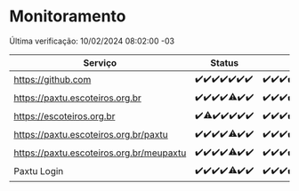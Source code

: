 # Monitoramento

Última verificação: 10/02/2024 08:02:00 -03

|Serviço|Status|Últimas 24h|
|---|---|---|
|https://github.com|<span title="2024-02-03: OK=24">✔️</span><span title="2024-02-04: OK=24">✔️</span><span title="2024-02-05: OK=24">✔️</span><span title="2024-02-06: OK=24">✔️</span><span title="2024-02-07: OK=24">✔️</span><span title="2024-02-08: OK=24">✔️</span><span title="2024-02-09: OK=11">✔️</span>|<span title="09/02/2024 08:04:00 -03 : 200">✔️</span><span title="09/02/2024 09:11:00 -03 : 200">✔️</span><span title="09/02/2024 10:04:00 -03 : 200">✔️</span><span title="09/02/2024 11:04:00 -03 : 200">✔️</span><span title="09/02/2024 12:05:00 -03 : 200">✔️</span><span title="09/02/2024 13:07:00 -03 : 200">✔️</span><span title="09/02/2024 14:03:00 -03 : 200">✔️</span><span title="09/02/2024 15:07:00 -03 : 200">✔️</span><span title="09/02/2024 16:02:00 -03 : 200">✔️</span><span title="09/02/2024 17:06:00 -03 : 200">✔️</span><span title="09/02/2024 18:03:00 -03 : 200">✔️</span><span title="09/02/2024 19:06:00 -03 : 200">✔️</span><span title="09/02/2024 20:06:00 -03 : 200">✔️</span><span title="09/02/2024 21:28:00 -03 : 200">✔️</span><span title="09/02/2024 22:36:00 -03 : 200">✔️</span><span title="09/02/2024 23:10:00 -03 : 200">✔️</span><span title="10/02/2024 00:07:00 -03 : 200">✔️</span><span title="10/02/2024 01:07:00 -03 : 200">✔️</span><span title="10/02/2024 02:04:00 -03 : 200">✔️</span><span title="10/02/2024 03:07:00 -03 : 200">✔️</span><span title="10/02/2024 04:06:00 -03 : 200">✔️</span><span title="10/02/2024 05:07:00 -03 : 200">✔️</span><span title="10/02/2024 06:06:00 -03 : 200">✔️</span><span title="10/02/2024 07:04:00 -03 : 200">✔️</span><span title="10/02/2024 08:02:00 -03 : 200">✔️</span>|
|https://paxtu.escoteiros.org.br|<span title="2024-02-03: OK=24">✔️</span><span title="2024-02-04: OK=24">✔️</span><span title="2024-02-05: OK=24">✔️</span><span title="2024-02-06: OK=24">✔️</span><span title="2024-02-07: OK=23, Falhas=1">⚠️</span><span title="2024-02-08: OK=24">✔️</span><span title="2024-02-09: OK=11">✔️</span>|<span title="09/02/2024 08:04:00 -03 : 200">✔️</span><span title="09/02/2024 09:11:00 -03 : 200">✔️</span><span title="09/02/2024 10:04:00 -03 : 200">✔️</span><span title="09/02/2024 11:04:00 -03 : 200">✔️</span><span title="09/02/2024 12:05:00 -03 : 200">✔️</span><span title="09/02/2024 13:07:00 -03 : 200">✔️</span><span title="09/02/2024 14:03:00 -03 : 200">✔️</span><span title="09/02/2024 15:07:00 -03 : 200">✔️</span><span title="09/02/2024 16:02:00 -03 : 200">✔️</span><span title="09/02/2024 17:06:00 -03 : 200">✔️</span><span title="09/02/2024 18:03:00 -03 : 200">✔️</span><span title="09/02/2024 19:06:00 -03 : 200">✔️</span><span title="09/02/2024 20:06:00 -03 : 200">✔️</span><span title="09/02/2024 21:28:00 -03 : 200">✔️</span><span title="09/02/2024 22:36:00 -03 : 200">✔️</span><span title="09/02/2024 23:10:00 -03 : 200">✔️</span><span title="10/02/2024 00:07:00 -03 : 200">✔️</span><span title="10/02/2024 01:07:00 -03 : 200">✔️</span><span title="10/02/2024 02:04:00 -03 : 200">✔️</span><span title="10/02/2024 03:07:00 -03 : 200">✔️</span><span title="10/02/2024 04:06:00 -03 : 200">✔️</span><span title="10/02/2024 05:07:00 -03 : 200">✔️</span><span title="10/02/2024 06:06:00 -03 : 200">✔️</span><span title="10/02/2024 07:04:00 -03 : 200">✔️</span><span title="10/02/2024 08:02:00 -03 : 200">✔️</span>|
|https://escoteiros.org.br|<span title="2024-02-03: OK=24">✔️</span><span title="2024-02-04: OK=23, Falhas=1">⚠️</span><span title="2024-02-05: OK=24">✔️</span><span title="2024-02-06: OK=24">✔️</span><span title="2024-02-07: OK=24">✔️</span><span title="2024-02-08: OK=24">✔️</span><span title="2024-02-09: OK=11">✔️</span>|<span title="09/02/2024 08:04:00 -03 : 200">✔️</span><span title="09/02/2024 09:11:00 -03 : 200">✔️</span><span title="09/02/2024 10:04:00 -03 : 200">✔️</span><span title="09/02/2024 11:04:00 -03 : 200">✔️</span><span title="09/02/2024 12:05:00 -03 : 200">✔️</span><span title="09/02/2024 13:07:00 -03 : 200">✔️</span><span title="09/02/2024 14:03:00 -03 : 200">✔️</span><span title="09/02/2024 15:07:00 -03 : 200">✔️</span><span title="09/02/2024 16:02:00 -03 : 200">✔️</span><span title="09/02/2024 17:06:00 -03 : 500">❌</span><span title="09/02/2024 18:03:00 -03 : 200">✔️</span><span title="09/02/2024 19:06:00 -03 : 200">✔️</span><span title="09/02/2024 20:06:00 -03 : 200">✔️</span><span title="09/02/2024 21:28:00 -03 : 200">✔️</span><span title="09/02/2024 22:36:00 -03 : 200">✔️</span><span title="09/02/2024 23:10:00 -03 : 200">✔️</span><span title="10/02/2024 00:07:00 -03 : 200">✔️</span><span title="10/02/2024 01:07:00 -03 : 200">✔️</span><span title="10/02/2024 02:04:00 -03 : 200">✔️</span><span title="10/02/2024 03:07:00 -03 : 200">✔️</span><span title="10/02/2024 04:06:00 -03 : 200">✔️</span><span title="10/02/2024 05:07:00 -03 : 200">✔️</span><span title="10/02/2024 06:06:00 -03 : 200">✔️</span><span title="10/02/2024 07:04:00 -03 : 200">✔️</span><span title="10/02/2024 08:02:00 -03 : 200">✔️</span>|
|https://paxtu.escoteiros.org.br/paxtu|<span title="2024-02-03: OK=24">✔️</span><span title="2024-02-04: OK=24">✔️</span><span title="2024-02-05: OK=24">✔️</span><span title="2024-02-06: OK=24">✔️</span><span title="2024-02-07: OK=23, Falhas=1">⚠️</span><span title="2024-02-08: OK=24">✔️</span><span title="2024-02-09: OK=11">✔️</span>|<span title="09/02/2024 08:04:00 -03 : 200">✔️</span><span title="09/02/2024 09:11:00 -03 : 200">✔️</span><span title="09/02/2024 10:04:00 -03 : 200">✔️</span><span title="09/02/2024 11:04:00 -03 : 200">✔️</span><span title="09/02/2024 12:05:00 -03 : 200">✔️</span><span title="09/02/2024 13:07:00 -03 : 200">✔️</span><span title="09/02/2024 14:03:00 -03 : 200">✔️</span><span title="09/02/2024 15:07:00 -03 : 200">✔️</span><span title="09/02/2024 16:02:00 -03 : 200">✔️</span><span title="09/02/2024 17:06:00 -03 : 200">✔️</span><span title="09/02/2024 18:03:00 -03 : 200">✔️</span><span title="09/02/2024 19:06:00 -03 : 200">✔️</span><span title="09/02/2024 20:06:00 -03 : 200">✔️</span><span title="09/02/2024 21:28:00 -03 : 200">✔️</span><span title="09/02/2024 22:36:00 -03 : 200">✔️</span><span title="09/02/2024 23:10:00 -03 : 200">✔️</span><span title="10/02/2024 00:07:00 -03 : 200">✔️</span><span title="10/02/2024 01:07:00 -03 : 200">✔️</span><span title="10/02/2024 02:04:00 -03 : 200">✔️</span><span title="10/02/2024 03:07:00 -03 : 200">✔️</span><span title="10/02/2024 04:06:00 -03 : 200">✔️</span><span title="10/02/2024 05:07:00 -03 : 200">✔️</span><span title="10/02/2024 06:06:00 -03 : 200">✔️</span><span title="10/02/2024 07:04:00 -03 : 200">✔️</span><span title="10/02/2024 08:02:00 -03 : 200">✔️</span>|
|https://paxtu.escoteiros.org.br/meupaxtu|<span title="2024-02-03: OK=24">✔️</span><span title="2024-02-04: OK=24">✔️</span><span title="2024-02-05: OK=24">✔️</span><span title="2024-02-06: OK=24">✔️</span><span title="2024-02-07: OK=23, Falhas=1">⚠️</span><span title="2024-02-08: OK=24">✔️</span><span title="2024-02-09: OK=11">✔️</span>|<span title="09/02/2024 08:04:00 -03 : 200">✔️</span><span title="09/02/2024 09:11:00 -03 : 200">✔️</span><span title="09/02/2024 10:04:00 -03 : 200">✔️</span><span title="09/02/2024 11:04:00 -03 : 200">✔️</span><span title="09/02/2024 12:05:00 -03 : 200">✔️</span><span title="09/02/2024 13:07:00 -03 : 200">✔️</span><span title="09/02/2024 14:03:00 -03 : 200">✔️</span><span title="09/02/2024 15:07:00 -03 : 200">✔️</span><span title="09/02/2024 16:02:00 -03 : 200">✔️</span><span title="09/02/2024 17:06:00 -03 : 200">✔️</span><span title="09/02/2024 18:03:00 -03 : 200">✔️</span><span title="09/02/2024 19:06:00 -03 : 200">✔️</span><span title="09/02/2024 20:06:00 -03 : 200">✔️</span><span title="09/02/2024 21:28:00 -03 : 200">✔️</span><span title="09/02/2024 22:36:00 -03 : 200">✔️</span><span title="09/02/2024 23:10:00 -03 : 200">✔️</span><span title="10/02/2024 00:07:00 -03 : 200">✔️</span><span title="10/02/2024 01:07:00 -03 : 200">✔️</span><span title="10/02/2024 02:04:00 -03 : 200">✔️</span><span title="10/02/2024 03:07:00 -03 : 200">✔️</span><span title="10/02/2024 04:06:00 -03 : 200">✔️</span><span title="10/02/2024 05:07:00 -03 : 200">✔️</span><span title="10/02/2024 06:06:00 -03 : 200">✔️</span><span title="10/02/2024 07:04:00 -03 : 200">✔️</span><span title="10/02/2024 08:02:00 -03 : 200">✔️</span>|
|Paxtu Login|<span title="2024-02-03: OK=24">✔️</span><span title="2024-02-04: OK=24">✔️</span><span title="2024-02-05: OK=24">✔️</span><span title="2024-02-06: OK=24">✔️</span><span title="2024-02-07: OK=23, Falhas=1">⚠️</span><span title="2024-02-08: OK=24">✔️</span><span title="2024-02-09: OK=11">✔️</span>|<span title="09/02/2024 08:04:00 -03 : 200">✔️</span><span title="09/02/2024 09:11:00 -03 : 200">✔️</span><span title="09/02/2024 10:05:00 -03 : 200">✔️</span><span title="09/02/2024 11:04:00 -03 : 200">✔️</span><span title="09/02/2024 12:05:00 -03 : 200">✔️</span><span title="09/02/2024 13:07:00 -03 : 200">✔️</span><span title="09/02/2024 14:03:00 -03 : 200">✔️</span><span title="09/02/2024 15:07:00 -03 : 200">✔️</span><span title="09/02/2024 16:02:00 -03 : 200">✔️</span><span title="09/02/2024 17:06:00 -03 : 200">✔️</span><span title="09/02/2024 18:03:00 -03 : 200">✔️</span><span title="09/02/2024 19:06:00 -03 : 200">✔️</span><span title="09/02/2024 20:06:00 -03 : 200">✔️</span><span title="09/02/2024 21:28:00 -03 : 200">✔️</span><span title="09/02/2024 22:36:00 -03 : 200">✔️</span><span title="09/02/2024 23:10:00 -03 : 200">✔️</span><span title="10/02/2024 00:07:00 -03 : 200">✔️</span><span title="10/02/2024 01:07:00 -03 : 200">✔️</span><span title="10/02/2024 02:04:00 -03 : 200">✔️</span><span title="10/02/2024 03:07:00 -03 : 200">✔️</span><span title="10/02/2024 04:06:00 -03 : 200">✔️</span><span title="10/02/2024 05:07:00 -03 : 200">✔️</span><span title="10/02/2024 06:06:00 -03 : 200">✔️</span><span title="10/02/2024 07:04:00 -03 : 200">✔️</span><span title="10/02/2024 08:02:00 -03 : 200">✔️</span>|
